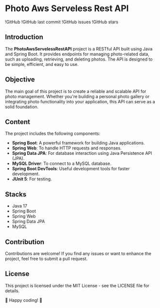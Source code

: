 # Photo Aws Serveless Rest API

!GitHub
!GitHub last commit
!GitHub issues
!GitHub stars

## Introduction
The **PhotoAwsServelessRestAPI** project is a RESTful API built using Java and Spring Boot. It provides endpoints for managing photo-related data, such as uploading, retrieving, and deleting photos. The API is designed to be simple, efficient, and easy to use.

## Objective
The main goal of this project is to create a reliable and scalable API for photo management. Whether you're building a personal photo gallery or integrating photo functionality into your application, this API can serve as a solid foundation.

## Content
The project includes the following components:
- **Spring Boot**: A powerful framework for building Java applications.
- **Spring Web**: To handle HTTP requests and responses.
- **Spring Data JPA**: For database interaction using Java Persistence API (JPA).
- **MySQL Driver**: To connect to a MySQL database.
- **Spring Boot DevTools**: Useful development tools for faster development.
- **JUnit 5**: For testing.

## Stacks
- Java 17
- Spring Boot
- Spring Web
- Spring Data JPA
- MySQL

## Contribution
Contributions are welcome! If you find any issues or want to enhance the project, feel free to submit a pull request.

## License
This project is licensed under the MIT License - see the LICENSE file for details.

🚀 Happy coding! 🌟
